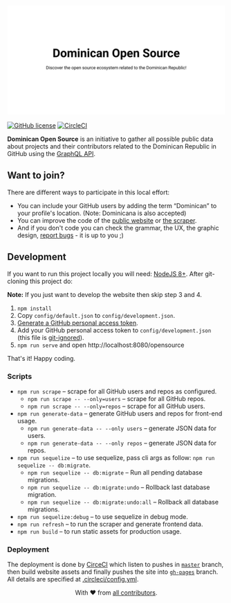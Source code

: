 ![Dominican Open Source - Discover the open source ecosystem related to the Dominican Republic!](.github/banner.svg)

[![GitHub license](https://img.shields.io/github/license/developersdo/opensource.svg)](https://github.com/developersdo/opensource/blob/develop/LICENSE)
[![CircleCI](https://circleci.com/gh/developersdo/opensource.svg?style=svg)](https://circleci.com/gh/developersdo/opensource)

**Dominican Open Source** is an initiative to gather all possible public data about projects and their contributors related to the Dominican Republic in GitHub using the [GraphQL API](https://developer.github.com/v4/).

## Want to join?

There are different ways to participate in this local effort:

 - You can include your GitHub users by adding the term “Dominican” to your profile's location. (Note: Dominicana is also accepted)
 - You can improve the code of the [public website](src/client) or [the scraper](src/server).
 - And if you don't code you can check the grammar, the UX, the graphic design, [report bugs](https://github.com/developersdo/opensource/issues/new) - it is up to you ;)
 
## Development
 
If you want to run this project locally you will need: [NodeJS 8+](https://nodejs.org/en/). After git-cloning this project do:

**Note:** If you just want to develop the website then skip step 3 and 4.

 1. `npm install`
 2. Copy `config/default.json` to `config/development.json`.
 3. [Generate a GitHub personal access token](https://help.github.com/articles/creating-a-personal-access-token-for-the-command-line/).
 4. Add your GitHub personal access token to `config/development.json` (this file is [git-ignored](.gitignore)).
 5. `npm run serve` and open http://localhost:8080/opensource

That's it! Happy coding.

### Scripts

 - `npm run scrape` – scrape for all GitHub users and repos as configured.
   - `npm run scrape -- --only=users` – scrape for all GitHub repos.
   - `npm run scrape -- --only=repos` – scrape for all GitHub users.
 - `npm run generate-data` – generate GitHub users and repos for front-end usage.
   - `npm run generate-data -- --only users` – generate JSON data for users.
   - `npm run generate-data -- --only repos` – generate JSON data for repos.
 - `npm run sequelize` – to use sequelize, pass cli args as follow: `npm run sequelize -- db:migrate`.
   - `npm run sequelize -- db:migrate` – Run all pending database migrations.
   - `npm run sequelize -- db:migrate:undo` – Rollback last database migration.
   - `npm run sequelize -- db:migrate:undo:all` – Rollback all database migrations.
 - `npm run sequelize:debug` – to use sequelize in debug mode.
 - `npm run refresh` – to run the scraper and generate frontend data.
 - `npm run build` – to run static assets for production usage.

### Deployment

The deployment is done by [CirceCI](https://circleci.com/gh/developersdo/opensource) which listen to pushes in [`master`](https://github.com/developersdo/opensource/tree/master) branch, then build website assets and finally pushes the site into [`gh-pages`](https://github.com/developersdo/opensource/tree/gh-pages) branch. All details are specified at [.circleci/config.yml](.circleci/config.yml).

<div align=center>
With ♥︎ from <a href="https://github.com/developersdo/opensource/graphs/contributors">all contributors</a>.
</div>
